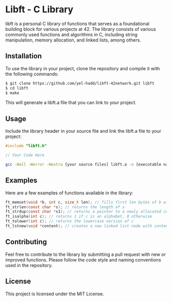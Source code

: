 # Libft - C Library
libft is a personal C library of functions that serves as a foundational building block for various projects at 42. The library consists of various commonly used functions and algorithms in C, including string manipulation, memory allocation, and linked lists, among others.

## Installation
To use the library in your project, clone the repository and compile it with the following commands:
```bash
$ git clone https://github.com/yel-hadd/libft-42network.git libft
$ cd libft
$ make
```
This will generate a libft.a file that you can link to your project.

## Usage
Include the library header in your source file and link the libft.a file to your project:
```c
#include "libft.h"

// Your Code Here
```
```bash
gcc -Wall -Werror -Wextra [your source files] libft.a -o [executable name]
```

## Examples
Here are a few examples of functions available in the library:
```c
ft_memset(void *b, int c, size_t len); // fills first len bytes of b with c
ft_strlen(const char *s); // returns the length of s
ft_strdup(const char *s1); // returns a pointer to a newly allocated copy of s1
ft_isalpha(int c); // returns 1 if c is an alphabet, 0 otherwise
ft_tolower(int c); // returns the lowercase version of c
ft_lstnew(void *content); // creates a new linked list node with content
```

## Contributing
Feel free to contribute to the library by submitting a pull request with new or improved functions. Please follow the code style and naming conventions used in the repository.

## License
This project is licensed under the MIT License.
